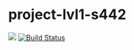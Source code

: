 # project-lvl1-s442
<a href="https://codeclimate.com/github/egortd/project-lvl1-s442/maintainability"><img src="https://api.codeclimate.com/v1/badges/ecd0c77401418bc9ef7a/maintainability" /></a>
[![Build Status](https://travis-ci.org/egortd/project-lvl1-s442.svg?branch=master)](https://travis-ci.org/egortd/project-lvl1-s442)